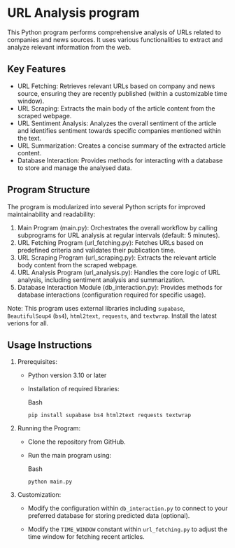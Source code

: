 # URL Analysis program

This Python program performs comprehensive analysis of URLs related to companies and news sources. It uses various functionalities to extract and analyze relevant information from the web.

## Key Features

-   URL Fetching: Retrieves relevant URLs based on company and news source, ensuring they are recently published (within a customizable time window).
-   URL Scraping: Extracts the main body of the article content from the scraped webpage.
-   URL Sentiment Analysis: Analyzes the overall sentiment of the article and identifies sentiment towards specific companies mentioned within the text.
-   URL Summarization: Creates a concise summary of the extracted article content.
-   Database Interaction: Provides methods for interacting with a database to store and manage the analysed data.

## Program Structure

The program is modularized into several Python scripts for improved maintainability and readability:

1.  Main Program (main.py): Orchestrates the overall workflow by calling subprograms for URL analysis at regular intervals (default: 5 minutes).
2.  URL Fetching Program (url_fetching.py): Fetches URLs based on predefined criteria and validates their publication time.
3.  URL Scraping Program (url_scraping.py): Extracts the relevant article body content from the scraped webpage.
4.  URL Analysis Program (url_analysis.py): Handles the core logic of URL analysis, including sentiment analysis and summarization.
5.  Database Interaction Module (db_interaction.py): Provides methods for database interactions (configuration required for specific usage).

Note: This program uses external libraries including `supabase`, `BeautifulSoup4` (`bs4`), `html2text`, `requests`, and `textwrap`. Install the latest verions for all.

## Usage Instructions

1.  Prerequisites:

    -   Python version 3.10 or later
    -   Installation of required libraries:

        Bash

        ```
        pip install supabase bs4 html2text requests textwrap
        ```

2.  Running the Program:

    -   Clone the repository from GitHub.
    -   Run the main program using:

        Bash

        ```
        python main.py
        ```

3.  Customization:

    -   Modify the configuration within `db_interaction.py` to connect to your preferred database for storing predicted data (optional).

    -   Modify the `TIME_WINDOW` constant within `url_fetching.py` to adjust the time window for fetching recent articles.

